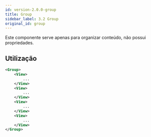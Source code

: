 ```yaml
---
id: version-2.0.0-group
title: Group
sidebar_label: 3.2 Group
original_id: group
---
```


Este componente serve apenas para organizar conteúdo, não possui propriedades.

## Utilização

```xml
<Group>
    <View>
        ...
    </View>
    <View>
        ...
    </View>
    <View>
        ...
    </View>
    <View>
        ...
    </View>
</Group>
``` 



